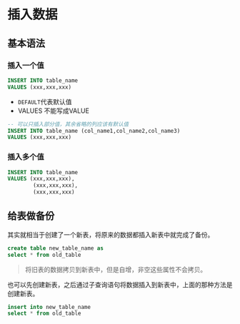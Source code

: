 # 插入数据

## 基本语法

### 插入一个值

```sql
INSERT INTO table_name
VALUES (xxx,xxx,xxx)
```

* `DEFAULT`代表默认值
* VALUES 不能写成VALUE

```sql
-- 可以只插入部分值，其余省略的列应该有默认值
INSERT INTO table_name (col_name1,col_name2,col_name3)
VALUES (xxx,xxx,xxx)
```



### 插入多个值

```sql
INSERT INTO table_name
VALUES (xxx,xxx,xxx),
		(xxx,xxx,xxx),
		(xxx,xxx,xxx)
```

## 给表做备份

其实就相当于创建了一个新表，将原来的数据都插入新表中就完成了备份。

```sql
create table new_table_name as
select * from old_table
```

>将旧表的数据拷贝到新表中，但是自增，非空这些属性不会拷贝。

也可以先创建新表，之后通过子查询语句将数据插入到新表中，上面的那种方法是创建新表。

```sql
insert into new_table_name
select * from old_table
```

